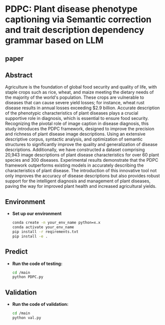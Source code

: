 # PDPC: Plant disease phenotype captioning via Semantic correction and trait description dependency grammar based on LLM

## paper

## Abstract
Agriculture is the foundation of global food security and quality of life, with staple crops such as rice, wheat, and maize meeting the dietary needs of the majority of the world's population.  These crops are vulnerable to diseases that can cause severe yield losses;  for instance, wheat rust disease results in annual losses exceeding $2.9 billion.  Accurate description of the phenotypic characteristics of plant diseases plays a crucial supportive role in diagnosis, which is essential to ensure food security.  Recognizing the pivotal role of image caption in disease diagnosis, this study introduces the PDPC framework, designed to improve the precision and richness of plant disease image descriptions.  Using an extensive descriptive corpus, syntactic analysis, and optimization of semantic structures to significantly improve the quality and generalization of disease descriptions.  Additionally, we have constructed a dataset comprising 20,943 image descriptions of plant disease characteristics for over 60 plant species and 300 diseases.  Experimental results demonstrate that the PDPC framework outperforms existing models in accurately describing the characteristics of plant disease.  The introduction of this innovative tool not only improves the accuracy of disease descriptions but also provides robust support for the intelligent diagnosis and management of plant diseases, paving the way for improved plant health and increased agricultural yields.

## Environment

- **Set up our environment**

  ```bash
  conda create -n your_env_name python=x.x
  conda activate your_env_name
  pip install -r reqirements.txt
  pip install -e .
  ```

## Predict
- **Run the code of testing:**

  ```bash
  cd /main
  python PDPC.py
  ```


## Validation

- **Run the code of validation:**

  ```bash
  cd /main
  python val.py
  ```


